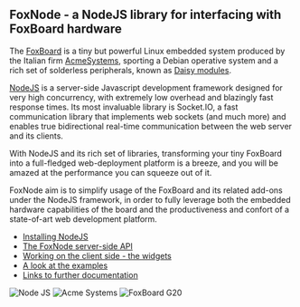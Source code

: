 ## FoxNode - a NodeJS library for interfacing with FoxBoard hardware ##

The [FoxBoard](http://www.acmesystems.it/?id=FOXG20) is a tiny but powerful Linux embedded system produced by the Italian firm [AcmeSystems](http://www.acmesystems.it/), sporting a Debian operative system and a rich set of solderless peripherals, known as [Daisy modules](http://www.acmesystems.it/?id=index_daisy).

[NodeJS](http://nodejs.org/) is a server-side Javascript development framework designed for very high concurrency, with extremely low overhead and blazingly fast response times. Its most invaluable library is Socket.IO, a fast communication library that implements web sockets (and much more) and enables true bidirectional real-time communication between the web server and its clients.

With NodeJS and its rich set of libraries, transforming your tiny FoxBoard into a full-fledged web-deployment platform is a breeze, and you will be amazed at the performance you can squeeze out of it.

FoxNode aim is to simplify usage of the FoxBoard and its related add-ons under the NodeJS framework, in order to fully leverage both the embedded hardware capabilities of the board and the productiveness and confort of a state-of-art web development platform.

- [Installing NodeJS](wiki/Installing)
- [The FoxNode server-side API](wiki/API)
- [Working on the client side - the widgets](wiki/Widgets)
- [A look at the examples](wiki/Examples)
- [Links to further documentation](wiki/Links)

![Node JS](http://nodejs.org/logos/nodejs.png)
![Acme Systems](http://www.acmesystems.it/images/LogoAcmeSystemsBlue_160.png)
![FoxBoard G20](http://www.acmesystems.it/www/FOXG20/foxg20.jpg)
